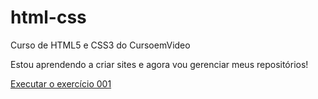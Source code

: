 # html-css
 Curso de HTML5 e CSS3 do CursoemVideo

 Estou aprendendo a criar sites e agora vou gerenciar meus repositórios!

<a href="https://arthur-antunes98.github.io/html-css/exercicios/ex001/index.html">Executar o exercício 001</a>
